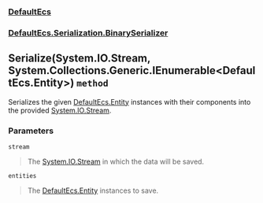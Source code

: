### [DefaultEcs](./DefaultEcs.md 'DefaultEcs')
### [DefaultEcs.Serialization.BinarySerializer](./DefaultEcs-Serialization-BinarySerializer.md 'DefaultEcs.Serialization.BinarySerializer')
## Serialize(System.IO.Stream, System.Collections.Generic.IEnumerable&lt;DefaultEcs.Entity&gt;) `method`
Serializes the given [DefaultEcs.Entity](./DefaultEcs-Entity.md 'DefaultEcs.Entity') instances with their components into the provided [System.IO.Stream](https://docs.microsoft.com/en-us/dotnet/api/System.IO.Stream 'System.IO.Stream').
### Parameters

<a name='DefaultEcs-Serialization-BinarySerializer-Serialize(System-IO-Stream-_System-Collections-Generic-IEnumerable-DefaultEcs-Entity-)-stream'></a>
`stream`
>The [System.IO.Stream](https://docs.microsoft.com/en-us/dotnet/api/System.IO.Stream 'System.IO.Stream') in which the data will be saved.

<a name='DefaultEcs-Serialization-BinarySerializer-Serialize(System-IO-Stream-_System-Collections-Generic-IEnumerable-DefaultEcs-Entity-)-entities'></a>
`entities`
>The [DefaultEcs.Entity](./DefaultEcs-Entity.md 'DefaultEcs.Entity') instances to save.
